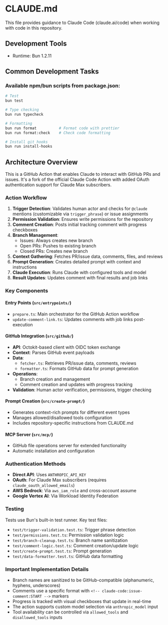 # CLAUDE.md

This file provides guidance to Claude Code (claude.ai/code) when working with code in this repository.

## Development Tools

- Runtime: Bun 1.2.11

## Common Development Tasks

### Available npm/bun scripts from package.json:

```bash
# Test
bun test

# Type checking
bun run typecheck

# Formatting
bun run format          # Format code with prettier
bun run format:check    # Check code formatting

# Install git hooks
bun run install-hooks
```

## Architecture Overview

This is a GitHub Action that enables Claude to interact with GitHub PRs and issues. It's a fork of the official Claude Code Action with added OAuth authentication support for Claude Max subscribers.

### Action Workflow

1. **Trigger Detection**: Validates human actor and checks for `@claude` mentions (customizable via `trigger_phrase`) or issue assignments
2. **Permission Validation**: Ensures write permissions for the repository
3. **Comment Creation**: Posts initial tracking comment with progress checkboxes
4. **Branch Management**: 
   - Issues: Always creates new branch
   - Open PRs: Pushes to existing branch  
   - Closed PRs: Creates new branch
5. **Context Gathering**: Fetches PR/issue data, comments, files, and reviews
6. **Prompt Generation**: Creates detailed prompt with context and instructions
7. **Claude Execution**: Runs Claude with configured tools and model
8. **Result Updates**: Updates comment with final results and job links

### Key Components

#### Entry Points (`src/entrypoints/`)
- `prepare.ts`: Main orchestrator for the GitHub Action workflow
- `update-comment-link.ts`: Updates comments with job links post-execution

#### GitHub Integration (`src/github/`)
- **API**: Octokit-based client with OIDC token exchange
- **Context**: Parses GitHub event payloads
- **Data**: 
  - `fetcher.ts`: Retrieves PR/issue data, comments, reviews
  - `formatter.ts`: Formats GitHub data for prompt generation
- **Operations**: 
  - Branch creation and management
  - Comment creation and updates with progress tracking
- **Validation**: Human actor verification, permissions, trigger checking

#### Prompt Creation (`src/create-prompt/`)
- Generates context-rich prompts for different event types
- Manages allowed/disallowed tools configuration
- Includes repository-specific instructions from CLAUDE.md

#### MCP Server (`src/mcp/`)
- GitHub file operations server for extended functionality
- Automatic installation and configuration

### Authentication Methods

- **Direct API**: Uses `ANTHROPIC_API_KEY`
- **OAuth**: For Claude Max subscribers (requires `claude_oauth_allowed_emails`)
- **AWS Bedrock**: Via `aws_iam_role` and cross-account assume
- **Google Vertex AI**: Via Workload Identity Federation

### Testing

Tests use Bun's built-in test runner. Key test files:
- `test/trigger-validation.test.ts`: Trigger phrase detection
- `test/permissions.test.ts`: Permission validation logic
- `test/branch-cleanup.test.ts`: Branch name sanitization
- `test/comment-logic.test.ts`: Comment creation/update logic
- `test/create-prompt.test.ts`: Prompt generation
- `test/data-formatter.test.ts`: GitHub data formatting

### Important Implementation Details

- Branch names are sanitized to be GitHub-compatible (alphanumeric, hyphens, underscores)
- Comments use a specific format with `<!-- claude-code:issue-comment:START -->` markers
- Progress is tracked with visual checkboxes that update in real-time
- The action supports custom model selection via `anthropic_model` input
- Tool availability can be controlled via `allowed_tools` and `disallowed_tools` inputs